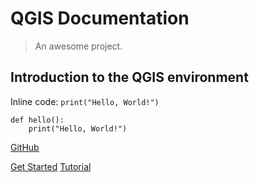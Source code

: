 # QGIS Documentation
> An awesome project.

## Introduction to the QGIS environment

Inline code: `print("Hello, World!")`

```
def hello():
    print("Hello, World!")
```

[GitHub](https://github.com/docsifyjs/docsify/)

[Get Started](#docsify)
[Tutorial](tutorial.md)